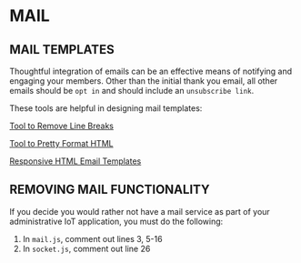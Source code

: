 # MAIL

## MAIL TEMPLATES
Thoughtful integration of emails can be an effective means of notifying and engaging your members. Other than the initial thank you email, all other emails should be `opt in` and should include an `unsubscribe link`. 

These tools are helpful in designing mail templates:


<a href="https://www.gillmeister-software.com/online-tools/text/remove-line-breaks.aspx" no-opener no-referrer>Tool to Remove Line Breaks</a>

<a href="https://www.freeformatter.com/html-formatter.html#ad-output" no-opener no-referrer>Tool to Pretty Format HTML</a>

<a href="https://colorlib.com/wp/responsive-html-email-templates/" no-opener no-referrer>Responsive HTML Email Templates</a>

## REMOVING MAIL FUNCTIONALITY
If you decide you would rather not have a mail service as part of your administrative IoT application, you must do the following:

  1) In `mail.js`, comment out lines 3, 5-16
  2) In `socket.js`, comment out line 26
